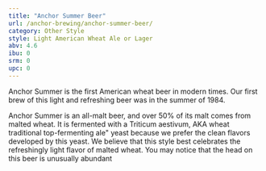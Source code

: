 ```yaml
---
title: "Anchor Summer Beer"
url: /anchor-brewing/anchor-summer-beer/
category: Other Style
style: Light American Wheat Ale or Lager
abv: 4.6
ibu: 0
srm: 0
upc: 0
---
```

Anchor Summer is the first American wheat beer in modern times. Our first brew of this light and refreshing beer was in the summer of 1984.

Anchor Summer is an all-malt beer, and over 50% of its malt comes from malted wheat. It is fermented with a Triticum aestivum, AKA wheat traditional top-fermenting ale" yeast because we prefer the clean flavors developed by this yeast. We believe that this style best celebrates the refreshingly light flavor of malted wheat. You may notice that the head on this beer is unusually abundant
